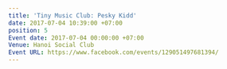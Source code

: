 ```yaml
---
title: 'Tiny Music Club: Pesky Kidd'
date: 2017-07-04 10:39:00 +07:00
position: 5
Event date: 2017-07-04 00:00:00 +07:00
Venue: Hanoi Social Club
Event URL: https://www.facebook.com/events/129051497681394/
---
```


